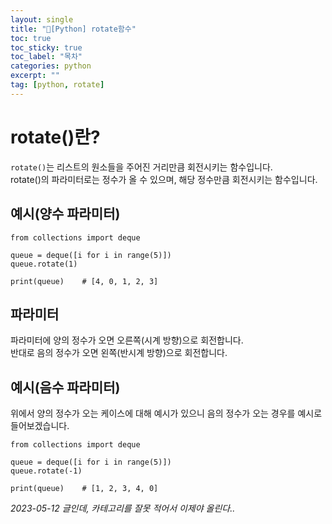 ```yaml
---
layout: single
title: "📘[Python] rotate함수"
toc: true
toc_sticky: true
toc_label: "목차"
categories: python
excerpt: ""
tag: [python, rotate]
---
```


# rotate()란?
`rotate()`는 리스트의 원소들을 주어진 거리만큼 회전시키는 함수입니다.  
rotate()의 파라미터로는 정수가 올 수 있으며, 해당 정수만큼 회전시키는 함수입니다.  

## 예시(양수 파라미터)
```
from collections import deque

queue = deque([i for i in range(5)])
queue.rotate(1)

print(queue)    # [4, 0, 1, 2, 3]
```  

## 파라미터
파라미터에 양의 정수가 오면 오른쪽(시계 방향)으로 회전합니다.   
반대로 음의 정수가 오면 왼쪽(반시계 방향)으로 회전합니다.  

## 예시(음수 파라미터)
위에서 양의 정수가 오는 케이스에 대해 예시가 있으니 음의 정수가 오는 경우를 예시로 들어보겠습니다.  

```
from collections import deque

queue = deque([i for i in range(5)])
queue.rotate(-1)

print(queue)    # [1, 2, 3, 4, 0] 
```  

*2023-05-12 글인데, 카테고리를 잘못 적어서 이제야 올린다..*  